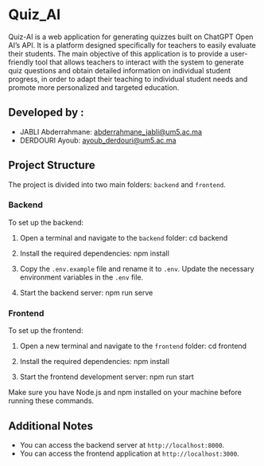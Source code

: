 # Quiz_AI

Quiz-AI is a web application for generating quizzes built on ChatGPT Open AI’s API. It is a platform designed specifically for teachers to easily evaluate their students. The main objective of this application is to provide a user-friendly tool that allows teachers to interact with the system to generate quiz questions and obtain detailed information on individual student progress, in order to adapt their teaching to individual student needs and promote more personalized and targeted education.

## Developed by :

- JABLI Abderrahmane: [abderrahmane_jabli@um5.ac.ma](mailto:abderrahmane_jabli@um5.ac.ma)
- DERDOURI Ayoub: [ayoub_derdouri@um5.ac.ma](mailto:ayoub_derdouri@um5.ac.ma)

## Project Structure

The project is divided into two main folders: `backend` and `frontend`.

### Backend

To set up the backend:

1. Open a terminal and navigate to the `backend` folder:
cd backend

2. Install the required dependencies:
npm install

3. Copy the `.env.example` file and rename it to `.env`. Update the necessary environment variables in the `.env` file.

4. Start the backend server:
npm run serve

### Frontend

To set up the frontend:

1. Open a new terminal and navigate to the `frontend` folder:
cd frontend


2. Install the required dependencies:
npm install

3. Start the frontend development server:
npm run start


Make sure you have Node.js and npm installed on your machine before running these commands.

## Additional Notes

- You can access the backend server at `http://localhost:8000`.
- You can access the frontend application at `http://localhost:3000`.

